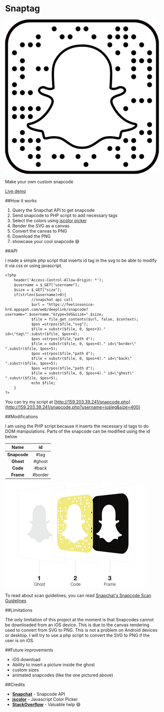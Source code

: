 # Snaptag

![gif](/img/snapcode.gif)

Make your own custom snapcode

[Live demo](http://jusleg.com/snaptag)

##How it works

1. Query the Snapchat API to get snapcode
2. Send snapcode to PHP script to add necessary tags
3. Select the colors using [jscolor picker](http://jscolor.com)
4. Render the SVG as a canvas
5. Convert the canvas to PNG
6. Download the PNG
7. showcase your cool snapcode :smile:

##API

I made a simple php script that inserts id tag in the svg to be able to modify it via css or using javascript.

    <?php
        header('Access-Control-Allow-Origin: *');
        $username = $_GET["username"];
        $size = $_GET["size"];
        if(strlen($username)>0){
                //snapchat api call
                $url = "https://feelinsonice-hrd.appspot.com/web/deeplink/snapcode?username=".$username."&type=SVG&size=".$size;
                $file = file_get_contents($url, false, $context);
                $pos =strpos($file,"svg");
                $file = substr($file, 0, $pos+3)." id=\"tag\"".substr($file, $pos+4);
                $pos =strpos($file,"path d");
                $file = substr($file, 0, $pos+4)." id=\"border\" ".substr($file, $pos+5);
                $pos =strpos($file,"path d");
                $file = substr($file, 0, $pos+4)." id=\"back\" ".substr($file, $pos+5);
                $pos =strpos($file,"path d");
                $file = substr($file, 0, $pos+4)." id=\"ghost\" ".substr($file, $pos+5);
                echo $file;
        }
    ?>
    
You can try my script at [http://159.203.39.241/snapcode.php](http://159.203.39.241/snapcode.php?username=jusleg&size=400)

##Modifications

I am using the PHP script because it inserts the necessary id tags to do DOM manipulations. Parts of the snapcode can be modified using the id below

| **Name** |   **id**  |
|:------------:|:-------:|
| **Snapcode** |   #tag  |
|   **Ghost**  |  #ghost |
|   **Code**   |  #back  |
|   **Frame**  | #border |

![guidelines](img/guidelines.png) 

To read about scan guidelines, you can read [Snapchat's Snapcode Scan Guidelines](https://github.com/jusleg/snaptag/raw/gh-pages/ress/Snapcode_Guidelines.pdf)

##Limitations

The only limitation of this project at the moment is that Snapcodes cannot be downloaded from an iOS device. This is due to the canvas rendering used to convert from SVG to PNG. This is not a problem on Android devices or desktop. I will try to use a php script to convert the SVG to PNG if the user is on iOS.

##Future improvements

* iOS download
* Ability to insert a picture inside the ghost
* custom sizes
* animated snapcodes (like the one pictured above)

##Credits

* [**Snapchat**](http://snapchat.com) - Snapcode API
* [**jscolor**](http://jscolor.com) - Javascript Color Picker
* [**StackOverflow**](http://stackoverflow.com) - Valuable help :smile:


